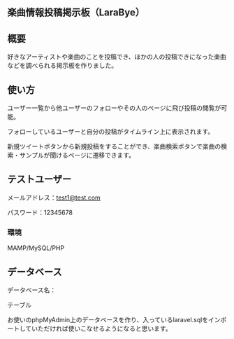 ## 楽曲情報投稿掲示板（LaraBye）

## 概要
好きなアーティストや楽曲のことを投稿でき、ほかの人の投稿できになった楽曲などを調べられる掲示板を作りました。

## 使い方
ユーザー一覧から他ユーザーのフォローやその人のページに飛び投稿の閲覧が可能。

フォローしているユーザーと自分の投稿がタイムライン上に表示されます。

新規ツイートボタンから新規投稿をすることができ、楽曲検索ボタンで楽曲の検索・サンプルが聞けるページに遷移できます。

## テストユーザー
メールアドレス：test1@test.com

パスワード：12345678

### 環境
MAMP/MySQL/PHP

## データベース
データベース名：

テーブル

お使いのphpMyAdmin上のデータベースを作り、入っているlaravel.sqlをインポートしていただければ使いこなせるようになると思います。
